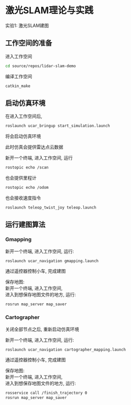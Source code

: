 # 激光SLAM理论与实践

实验1: 激光SLAM建图

## 工作空间的准备

进入工作空间

```sh
cd source/repos/lidar-slam-demo
```

编译工作空间

```sh
catkin_make
```

## 启动仿真环境

在进入工作空间后, 

```sh
roslaunch ucar_bringup start_simulation.launch
```

将会启动仿真环境  
  
此时仿真会提供雷达点云数据

新开一个终端, 进入工作空间, 运行

```sh
rostopic echo /scan
```

也会提供里程计

```sh
rostopic echo /odom
```

也会接收速度指令

```sh
roslaunch teleop_twist_joy teleop.launch
```

## 运行建图算法

### Gmapping

新开一个终端, 进入工作空间, 运行:

```sh
roslaunch ucar_navigation gmapping.launch
```

通过遥控器控制小车, 完成建图

保存地图:  
新开一个终端, 进入工作空间,  
进入到想保存地图文件的地方, 运行:

```sh
rosrun map_server map_saver
```

### Cartographer

关闭全部节点之后, 重新启动仿真环境

新开一个终端, 进入工作空间, 运行:

```sh
roslaunch ucar_navigation cartographer_mapping.launch
```

通过遥控器控制小车, 完成建图

保存地图:  
新开一个终端, 进入工作空间,  
进入到想保存地图文件的地方, 运行:

```sh
rosservice call /finish_trajectory 0
rosrun map_server map_saver
```
